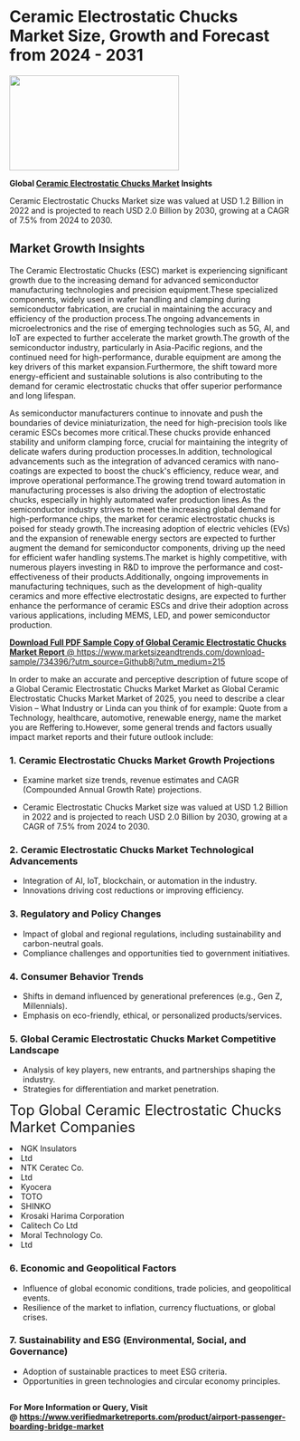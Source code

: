 <H1>Ceramic Electrostatic Chucks Market Size, Growth and Forecast from 2024 - 2031</H1><img class="aligncenter size-medium wp-image-584254" src="https://thirdeyenews.in/wp-content/uploads/2024/09/Global-Market-Research-300x168.jpeg" alt="" width="300" height="168" /><p><strong>Global&nbsp;<a href="https://www.marketsizeandtrends.com/download-sample/734396/?utm_source=Github8j?utm_medium=215">Ceramic Electrostatic Chucks Market</a> Insights</strong></p><p>Ceramic Electrostatic Chucks Market size was valued at USD 1.2 Billion in 2022 and is projected to reach USD 2.0 Billion by 2030, growing at a CAGR of 7.5% from 2024 to 2030.</p><p><h2>Market Growth Insights</h2> <p>The Ceramic Electrostatic Chucks (ESC) market is experiencing significant growth due to the increasing demand for advanced semiconductor manufacturing technologies and precision equipment.These specialized components, widely used in wafer handling and clamping during semiconductor fabrication, are crucial in maintaining the accuracy and efficiency of the production process.The ongoing advancements in microelectronics and the rise of emerging technologies such as 5G, AI, and IoT are expected to further accelerate the market growth.The growth of the semiconductor industry, particularly in Asia-Pacific regions, and the continued need for high-performance, durable equipment are among the key drivers of this market expansion.Furthermore, the shift toward more energy-efficient and sustainable solutions is also contributing to the demand for ceramic electrostatic chucks that offer superior performance and long lifespan.<a href="download_sample_link"></a></p> <p>As semiconductor manufacturers continue to innovate and push the boundaries of device miniaturization, the need for high-precision tools like ceramic ESCs becomes more critical.These chucks provide enhanced stability and uniform clamping force, crucial for maintaining the integrity of delicate wafers during production processes.In addition, technological advancements such as the integration of advanced ceramics with nano-coatings are expected to boost the chuck's efficiency, reduce wear, and improve operational performance.The growing trend toward automation in manufacturing processes is also driving the adoption of electrostatic chucks, especially in highly automated wafer production lines.As the semiconductor industry strives to meet the increasing global demand for high-performance chips, the market for ceramic electrostatic chucks is poised for steady growth.The increasing adoption of electric vehicles (EVs) and the expansion of renewable energy sectors are expected to further augment the demand for semiconductor components, driving up the need for efficient wafer handling systems.The market is highly competitive, with numerous players investing in R&D to improve the performance and cost-effectiveness of their products.Additionally, ongoing improvements in manufacturing techniques, such as the development of high-quality ceramics and more effective electrostatic designs, are expected to further enhance the performance of ceramic ESCs and drive their adoption across various applications, including MEMS, LED, and power semiconductor production.<a href="get_more_link"></p><p><span class=""><strong>Download Full PDF Sample Copy of Global Ceramic Electrostatic Chucks Market Report</strong> @ <a href="https://www.marketsizeandtrends.com/download-sample/734396/?utm_source=Github8j?utm_medium=215" target="_blank">https://www.marketsizeandtrends.com/download-sample/734396/?utm_source=Github8j?utm_medium=215</a></span></p><p>In order to make an accurate and perceptive description of future scope of a Global&nbsp;Ceramic Electrostatic Chucks Market Market as Global&nbsp;Ceramic Electrostatic Chucks Market Market of 2025, you need to describe a clear Vision &ndash; What Industry or Linda can you think of for example: Quote from a Technology, healthcare, automotive, renewable energy, name the market you are Reffering to.However, some general trends and factors usually impact market reports and their future outlook include:</p><h3>1.&nbsp;<strong>Ceramic Electrostatic Chucks Market Growth Projections</strong></h3><ul><li>Examine market size trends, revenue estimates and CAGR (Compounded Annual Growth Rate) projections.</li><li><p>Ceramic Electrostatic Chucks Market size was valued at USD 1.2 Billion in 2022 and is projected to reach USD 2.0 Billion by 2030, growing at a CAGR of 7.5% from 2024 to 2030.</p></li></ul><h3>2.&nbsp;<strong>Ceramic Electrostatic Chucks Market Technological Advancements</strong></h3><ul><li>Integration of AI, IoT, blockchain, or automation in the industry.</li><li>Innovations driving cost reductions or improving efficiency.</li></ul><h3>3.&nbsp;<strong>Regulatory and Policy Changes</strong></h3><ul><li>Impact of global and regional regulations, including sustainability and carbon-neutral goals.</li><li>Compliance challenges and opportunities tied to government initiatives.</li></ul><h3>4.&nbsp;<strong>Consumer Behavior Trends</strong></h3><ul><li>Shifts in demand influenced by generational preferences (e.g., Gen Z, Millennials).</li><li>Emphasis on eco-friendly, ethical, or personalized products/services.</li></ul><h3>5.&nbsp;<strong>Global Ceramic Electrostatic Chucks Market Competitive Landscape</strong></h3><ul><li>Analysis of key players, new entrants, and partnerships shaping the industry.</li><li>Strategies for differentiation and market penetration.</li></ul><p data-pm-slice="1 1 []"><span style="color: inherit; font-family: inherit; font-size: 25px;">Top Global Ceramic Electrostatic Chucks Market Companies</span></p><div class="" data-test-id=""><p><li>NGK Insulators</li><li> Ltd</li><li> NTK Ceratec Co.</li><li> Ltd</li><li> Kyocera</li><li> TOTO</li><li> SHINKO</li><li> Krosaki Harima Corporation</li><li> Calitech Co Ltd</li><li> Moral Technology Co.</li><li> Ltd</li></p></div><h3>6.&nbsp;<strong>Economic and Geopolitical Factors</strong></h3><ul><li>Influence of global economic conditions, trade policies, and geopolitical events.</li><li>Resilience of the market to inflation, currency fluctuations, or global crises.</li></ul><h3>7.&nbsp;<strong>Sustainability and ESG (Environmental, Social, and Governance)</strong></h3><ul><li>Adoption of sustainable practices to meet ESG criteria.</li><li>Opportunities in green technologies and circular economy principles.</li></ul><h2><strong style="font-size: 14px;">For More Information or Query, Visit @&nbsp;</strong><a style="background-color: #ffffff; font-size: 14px;" href="https://www.marketsizeandtrends.com/report/ceramic-electrostatic-chucks-market/" target="_blank">https://www.verifiedmarketreports.com/product/airport-passenger-boarding-bridge-market</a></h2>